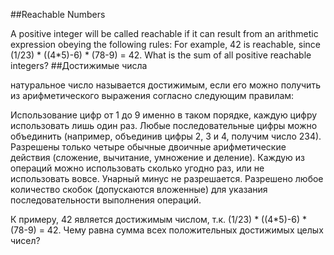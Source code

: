##Reachable Numbers

A positive integer will be called reachable if it can result from an arithmetic expression obeying the following rules:
For example, 42 is reachable, since (1/23) * ((4*5)-6) * (78-9) = 42.
What is the sum of all positive reachable integers?
##Достижимые числа

натуральное число называется достижимым, если его можно получить из арифметического выражения согласно следующим правилам:

Использование цифр от 1 до 9 именно в таком порядке, каждую цифру использовать лишь один раз.
Любые последовательные цифры можно объединить (например, объединив цифры 2, 3 и 4, получим число 234).
Разрешены только четыре обычные двоичные арифметические действия (сложение, вычитание, умножение и деление).
Каждую из операций можно использовать сколько угодно раз, или не использовать вовсе.
Унарный минус не разрешается.
Разрешено любое количество скобок (допускаются вложенные) для указания последовательности выполнения операций.

К примеру, 42 является достижимым числом, т.к. (1/23) * ((4*5)-6) * (78-9) = 42.
Чему равна сумма всех положительных достижимых целых чисел?
